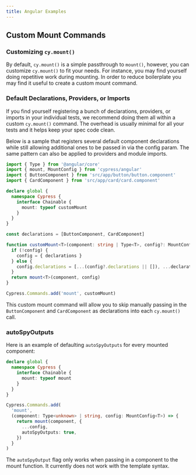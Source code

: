 ```yaml
---
title: Angular Examples
---
```


## Custom Mount Commands

### Customizing `cy.mount()`

By default, `cy.mount()` is a simple passthrough to `mount()`, however, you can
customize `cy.mount()` to fit your needs. For instance, you may find yourself
doing repetitive work during mounting. In order to reduce boilerplate you may
find it useful to create a custom mount command.

### Default Declarations, Providers, or Imports

If you find yourself registering a bunch of declarations, providers, or imports
in your individual tests, we recommend doing them all within a custom
`cy.mount()` command. The overhead is usually minimal for all your tests and it
helps keep your spec code clean.

Below is a sample that registers several default component declarations while
still allowing additional ones to be passed in via the config param. The same
pattern can also be applied to providers and module imports.

<code-group>
<code-block label="support/component.ts" active>

```ts
import { Type } from '@angular/core'
import { mount, MountConfig } from 'cypress/angular'
import { ButtonComponent } from 'src/app/button/button.component'
import { CardComponent } from 'src/app/card/card.component'

declare global {
  namespace Cypress {
    interface Chainable {
      mount: typeof customMount
    }
  }
}

const declarations = [ButtonComponent, CardComponent]

function customMount<T>(component: string | Type<T>, config?: MountConfig<T>) {
  if (!config) {
    config = { declarations }
  } else {
    config.declarations = [...(config?.declarations || []), ...declarations]
  }
  return mount<T>(component, config)
}

Cypress.Commands.add('mount', customMount)
```

</code-block>
</code-group>

This custom mount command will allow you to skip manually passing in the
`ButtonComponent` and `CardComponent` as declarations into each `cy.mount()`
call.

### autoSpyOutputs

Here is an example of defaulting `autoSpyOutputs` for every mounted component:

<code-group>
<code-block label="support/component.ts" active>

```ts
declare global {
  namespace Cypress {
    interface Chainable {
      mount: typeof mount
    }
  }
}

Cypress.Commands.add(
  'mount',
  (component: Type<unknown> | string, config: MountConfig<T>) => {
    return mount(component, {
      ...config,
      autoSpyOutputs: true,
    })
  }
)
```

</code-block>
</code-group>

<Alert type="warning">

The `autoSpyOutput` flag only works when passing in a component to the mount
function. It currently does not work with the template syntax.

</Alert>
